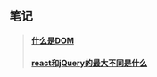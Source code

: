 ## 笔记
> #### [什么是DOM](https://github.com/weiny-queen/witness/issues/1#issue-596568088)
> #### [react和jQuery的最大不同是什么](https://github.com/weiny-queen/witness/issues/2#issue-596582633)
